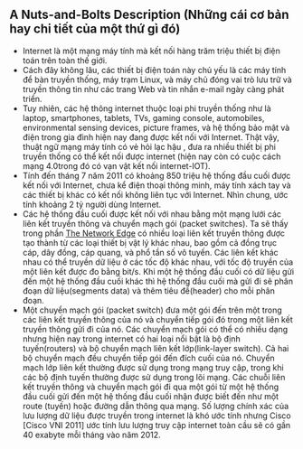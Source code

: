 ## A Nuts-and-Bolts Description (Những cái cơ bản hay chi tiết của một thứ gì đó)

- Internet là một mạng máy tính mà kết nối hàng trăm triệu thiết bị điện toán trên toàn thế giới.
- Cách đây không lâu, các thiết bị điện toán này chủ yếu là các máy tính để bàn truyền thống, máy trạm Linux, và máy chủ đóng vai trò lưu trữ và truyền thông tin như các trang Web và tin nhắn e-mail ngày càng phát triển.
- Tuy nhiên, các hệ thông internet thuộc loại phi truyền thống như là laptop, smartphones, tablets, TVs, gaming console, automobiles, environmental sensing devices, picture frames, và hệ thống bảo mật và điện trong gia đình hiện nay đang được kết nối với Internet. Thật vậy, thuật ngữ mạng máy tính có vẻ hỏi lạc hậu , đưa ra nhiều thiết bị phi truyền thống có thể kết nối được internet (hiện nay còn có cuộc cách mạng 4.0trong đó có vạn vật kết nối internet-IOT).
- Tính đến tháng 7 năm 2011 có khoảng 850 triệu hệ thống đầu cuối được kết nối với Internet, chưa kể điện thoại thông minh, máy tính xách tay và các thiết bị khác có kết nối không liên tục với Internet. Nhìn chung, ước tính khoảng 2 tỷ người dùng Internet.
- Các hệ thống đầu cuối được kết nối với nhau bằng một mạng lưới các liên kết truyền thông và chuyển mạch gói (packet switches). Ta sẽ thấy trong phần [The Network Edge]() có nhiều loại liên kết truyền thông được tạo thành từ các loại thiết bị vật lý khác nhau, bao gồm cả đồng trục cáp, dây đồng, cáp quang, và phổ tần số vô tuyến. Các liên kết khác nhau có thể truyền dữ liệu ở các tốc độ khác nhau, với tốc độ truyền của một liên kết được đo bằng bit/s. Khi một hệ thống đầu cuối có dữ liệu gửi đến một hệ thống đầu cuối khác thì hệ thống đầu cuối mà gửi đi sẽ phân đoạn dữ liệu(segments data) và thêm tiêu đề(header) cho mỗi phân đoạn. 
- Một chuyển mạch gói (packet switch) đưa một gói đến trên một trong các liên kết truyền thông của nó và chuyển tiếp gói đó trong một liên kết truyền thông gửi đi của nó. Các chuyển mạch gói có thể có nhiều dạng nhưng hiện nay trong internet có hai loại nổi bật là bộ định tuyến(routers) và bộ chuyển mạch liên kết lớp(link-layer switch). Cả hai bộ chuyển mạch đều chuyển tiếp gói đến đích cuối của nó. Chuyển mạch lớp liên kết thường được sử dụng trong mạng truy cập, trong khi các bộ định tuyến thường được sử dụng trong lõi mạng. Các chuỗi liên kết truyền thông và chuyển mạch gói đi qua một gói từ một hệ thống đầu cuối gửi đến một hệ thống đầu cuối nhận được biết đến như một route (tuyến) hoặc đường dẫn thông qua mạng. Số lượng chính xác của lưu lượng dữ liệu được truyền trong internet là khó ước tính nhưng Cisco [Cisco VNI 2011] ước tính lưu lượng truy cập internet toàn cầu sẽ có gần 40 exabyte mỗi tháng vào năm 2012.
